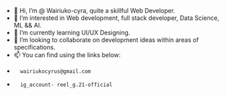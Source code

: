 - 👋 Hi, I’m @ Wairiuko-cyra, quite a skillful Web Developer.
- 👀 I’m interested in Web development, full stack developer, Data Science, ML && AI.
- 🌱 I’m currently learning UI/UX Designing.
- 💞️ I’m looking to collaborate on development ideas within areas of specifications. 
- 📫 You can find using the links below:
-       wairiukocyrus@gmail.com
-       ig_account- reel_g.21-official
